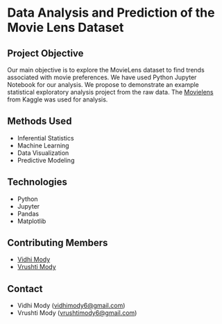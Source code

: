 # Data Analysis and Prediction of the Movie Lens Dataset

## Project Objective
Our main objective is to explore the MovieLens dataset to find trends associated with movie preferences. We have used Python Jupyter Notebook for our analysis. 
We propose to demonstrate an example statistical exploratory analysis project from the raw data. The [Movielens](https://www.kaggle.com/sherinclaudia/movielens)
from Kaggle was used for analysis.

## Methods Used
- Inferential Statistics
- Machine Learning
- Data Visualization
- Predictive Modeling

## Technologies
- Python
- Jupyter
- Pandas
- Matplotlib

## Contributing Members
- [Vidhi Mody](https://github.com/vidhi-mody)
- [Vrushti Mody](https://github.com/vrushti-mody)

## Contact
- Vidhi Mody (vidhimody6@gmail.com)
- Vrushti Mody (vrushtimody6@gmail.com)
